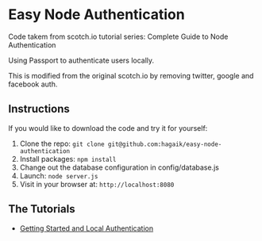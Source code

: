 # Easy Node Authentication

Code takem from scotch.io tutorial series: Complete Guide to Node Authentication

Using Passport to authenticate users locally.

This is modified from the original scotch.io by removing twitter, google and facebook auth.

## Instructions
If you would like to download the code and try it for yourself:

1. Clone the repo: `git clone git@github.com:hagaik/easy-node-authentication`
2. Install packages: `npm install`
3. Change out the database configuration in config/database.js
4. Launch: `node server.js`
5. Visit in your browser at: `http://localhost:8080`

## The Tutorials

- [Getting Started and Local Authentication](http://scotch.io/tutorials/easy-node-authentication-setup-and-local)
